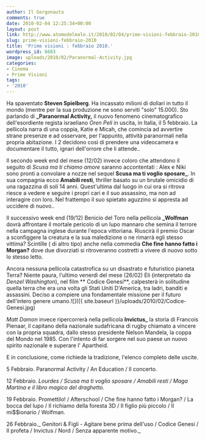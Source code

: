 ```yaml
---
author: Il Gorgonauta
comments: true
date: 2010-02-04 12:25:34+00:00
layout: post
link: http://www.atomodelmale.it/2010/02/04/prime-visioni-febbraio-2010/
slug: prime-visioni-febbraio-2010
title: 'Prime visioni : febbraio 2010.'
wordpress_id: 6603
image: uploads/2010/02/Paranormal-Activity.jpg
categories:
- Cinema
- Prime Visioni
tags:
- '2010'
---
```



Ha spaventato **Steven Spielberg**. Ha incassato milioni di dollari in tutto il mondo (mentre per la sua produzione ne sono serviti "solo" 15.000). Sto parlando di **_Paranormal Activity,** il nuovo fenomeno cinematografico dell'esordiente regista israeliano _Oren Peli_ in uscita, in Italia, il 5 febbraio. La pellicola narra di una coppia, Katie e Micah, che comincia ad avvertire strane presenze e ad osservare, per l'appunto, attività paranormali nella propria abitazione. I 2 decidono così di prendere una videocamera e documentare il tutto, ignari dell'orrore che li attende..

Il secondo week end del mese (12/02) invece coloro che attendono il seguito di _Scusa ma ti chiamo amore_ saranno accontentati : Alex e Niki sono pronti a convolare a nozze nel sequel **Scusa ma ti voglio sposare_**. In sua compagnia ecco **Amabili resti**, thriller basato su un brutale omicidio di una ragazzina di soli 14 anni. Quest'ultima dal luogo in cui ora si ritrova riesce a vedere e seguire i propri cari e il suo assassino, ma non ad interagire con loro. Nel frattempo il suo spietato aguzzino si appresta ad uccidere di nuovo..

Il successivo week end (19/12) Benicio del Toro nella pellicola **_Wolfman** dovrà affrontare il mortale pericolo di un lupo mannaro che semina il terrore nella campagna inglese durante l'epoca vittoriana. Riuscirà il premio Oscar a sconfiggere la creatura e la sua maledizione o ne rimarrà egli stesso vittima? Scintille ( di altro tipo) anche nella commedia **Che fine hanno fatto i Morgan?** dove due divorziati si ritroveranno costretti a vivere di nuovo sotto lo stesso letto.

Ancora nessuna pellicola catastrofica su un disastrato e futuristico pianeta Terra? Niente paura, l'ultimo venerdì del mese (26/02) Eli (interpretato da _Denzel Washington_), nel film ** Codice Genesi**, calpesterà in solitudine quella terra che era una volta gli Stati Uniti D'America, tra ladri, banditi e assassini. Deciso a compiere una fondamentale missione per il futuro dell'intero genere umano.![]({{ site.baseurl }}/uploads/2010/02/Codice-Genesi.jpg)

_Matt Damon_ invece ripercorrerà nella pellicola **Invictus_** la storia di Francois Pienaar, il capitano della nazionale sudafricana di rugby chiamato a vincere con la propria squadra, dallo stesso presidente Nelson Mandela, la coppa del Mondo nel 1985. Con l'intento di far sorgere nel suo paese un nuovo spirito nazionale e superare l' Apartheid.

E in conclusione, come richiede la tradizione, l'elenco completo delle uscite.

5 Febbraio. Paranormal Activity / An  Education / Il concerto.

12 Febbraio. _Lourdes / Scusa ma  ti voglio sposare / Amabili resti / Maga Martina e il  libro magico del draghetto._

19 Febbraio. Promettilo! / Afterschool / Che  fine hanno fatto i Morgan? / La bocca del lupo / Il  richiamo della foresta 3D / Il figlio più  piccolo / Il mi$$ionario / Wolfman.

26 Febbraio._ Genitori & Figli - Agitare bene prima dell'uso / Codice Genesi / Il profeta / Invictus / Nord / Senza  apparente motivo._
